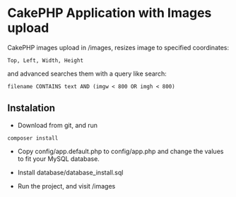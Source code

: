 # CakePHP Application with Images upload

CakePHP images upload in /images, resizes image to specified coordinates:
```
Top, Left, Width, Height
 ```
 and advanced searches them with a query like search:
 
```
filename CONTAINS text AND (imgw < 800 OR imgh < 800)
```

## Instalation

- Download from git, and run 
```
composer install
```

- Copy config/app.default.php to config/app.php and change the values to fit your MySQL database.

- Install database/database_install.sql

- Run the project, and visit /images
